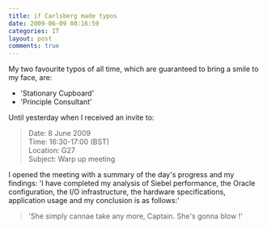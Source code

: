 ```yaml
---
title: if Carlsberg made typos
date: 2009-06-09 08:16:59
categories: IT
layout: post
comments: true
---
```

My two favourite typos of all time, which are guaranteed to bring a
smile to my face, are:

- 'Stationary Cupboard'
- 'Principle Consultant'

Until yesterday when I received an invite to:

> Date: 8 June 2009  
> Time: 16:30-17:00 (BST)  
> Location: G27  
> Subject: Warp up meeting  

I opened the meeting with a summary of the day's progress and my
findings: 'I have completed my analysis of Siebel performance, the
Oracle configuration, the I/O infrastructure, the hardware
specifications, application usage and my conclusion is as follows:'

> 'She simply cannae take any more, Captain. She's gonna blow !'
